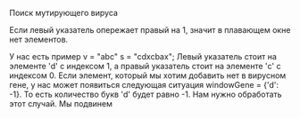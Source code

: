 Поиск мутирующего вируса

Если левый указатель опережает правый на 1, значит в плавающем окне нет элементов.



У нас есть пример v = "abc" s = "cdxcbax";
Левый указатель стоит на элементе 'd' с индексом 1, а правый указатель стоит на элементе 'c' с индексом 0.
Если элемент, который мы хотим добавить нет в вирусном гене, у нас может появиться следующая ситуация windowGene = {'d': -1}. То есть количество букв 'd' будет равно -1. Нам нужно обработать этот случай. Мы подвинем 
